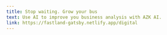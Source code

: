 ```yaml
---
title: Stop waiting. Grow your bus
text: Use AI to improve you business analysis with AZK AI.
link: https://fastland-gatsby.netlify.app/digital
---
```

